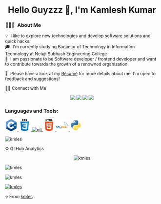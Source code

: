 <h1 align="center">Hello Guyzzz 👋, I'm Kamlesh Kumar</h1>

### 👨🏻‍💻 &nbsp;About Me

💡 &nbsp;I like to explore new technologies and develop software solutions and quick hacks.\
🎓 &nbsp;I'm currently studying Bachelor of Technology in Information Technology at Netaji Subhash Engineering College\
🌱 &nbsp;I am passionate to be Software developer / frontend developer and want to contribute towards the growth of a renowned organization.

📄 &nbsp;Please have a look at my [Résumé](#) for more details about me. I'm open to feedback and suggestions!

🤝🏻  Connect with Me

<p align="center">
<a href="https://www.linkedin.com/in/kamlesh-kumar-20a9591bb/"><img src="https://img.shields.io/badge/-Kamlesh%20Kumar-0077B5?style=flat-square&logo=Linkedin&logoColor=white"/></a>
<a href="mailto:chandkamlesh318@gmail.com"><img src="https://img.shields.io/badge/-chandkamlesh318@gmail.com-D14836?style=flat-square&logo=Gmail&logoColor=white"/></a>
<a href="https://www.instagram.com/_me.confusion_/"><img src="https://img.shields.io/badge/-@__me.confusion__-E4405F?style=flat-square&logo=Instagram&logoColor=white"/></a>
<a href="https://facebook.com/AVS1508"><img src="https://img.shields.io/badge/-@Kamlesh Kumar-1877F2?style=flat-square&logo=Facebook&logoColor=white"/></a>

</p>


<h3 align="left">Languages and Tools:</h3>
<p align="left"> <a href="https://www.w3schools.com/cpp/" target="_blank" rel="noreferrer"> <img src="https://raw.githubusercontent.com/devicons/devicon/master/icons/cplusplus/cplusplus-original.svg" alt="cplusplus" width="40" height="40"/> </a> <a href="https://www.w3schools.com/css/" target="_blank" rel="noreferrer"> <img src="https://raw.githubusercontent.com/devicons/devicon/master/icons/css3/css3-original-wordmark.svg" alt="css3" width="40" height="40"/> </a> <a href="https://git-scm.com/" target="_blank" rel="noreferrer"> <img src="https://www.vectorlogo.zone/logos/git-scm/git-scm-icon.svg" alt="git" width="40" height="40"/> </a> <a href="https://www.w3.org/html/" target="_blank" rel="noreferrer"> <img src="https://raw.githubusercontent.com/devicons/devicon/master/icons/html5/html5-original-wordmark.svg" alt="html5" width="40" height="40"/> </a> <a href="https://www.mysql.com/" target="_blank" rel="noreferrer"> <img src="https://raw.githubusercontent.com/devicons/devicon/master/icons/mysql/mysql-original-wordmark.svg" alt="mysql" width="40" height="40"/> </a> <a href="https://www.python.org" target="_blank" rel="noreferrer"> <img src="https://raw.githubusercontent.com/devicons/devicon/master/icons/python/python-original.svg" alt="python" width="40" height="40"/> </a> </p>

<p align="left"> <img src="https://komarev.com/ghpvc/?username=kmles&label=Profile%20views&color=0e75b6&style=flat" alt="kmles" /> </p>


⚙️  GitHub Analytics

<p align="center"><img src="https://github-readme-stats.vercel.app/api/top-langs?username=kmles&show_icons=true&locale=en&layout=compact" alt="kmles" /></p>
<p><img src="https://github-readme-streak-stats.herokuapp.com/?user=kmles&" alt="kmles" /></p>


<p><img align="center" src="https://github-readme-stats.vercel.app/api?username=kmles&show_icons=true&locale=en" alt="kmles" /></p>


<p align="left"> <a href="https://github.com/ryo-ma/github-profile-trophy"><img src="https://github-profile-trophy.vercel.app/?username=kmles" alt="kmles" /></a> </p>



⭐️ From [kmles](https://github.com/kmles)